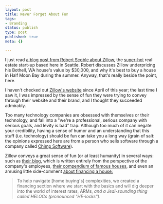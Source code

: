 ```yaml
--- 
layout: post
title: Never Forget About Fun
tags: 
- Branding
status: publish
type: post
published: true
meta: {}

---
```

I just read <a href="http://scobleizer.wordpress.com/2006/07/24/zillow-and-housing-prices/">a blog post from Robert Scoble about Zillow</a>, the <a href="http://seattlepi.nwsource.com/business/245815_zillow25.html">super-hot</a> real estate start-up based here in Seattle. Robert discusses Zillow underpricing his Bothell, WA house's value by $30,000, and why it's best to buy a house in Half Moon Bay during the summer. Anyway, that's really beside the point, here.

  I haven't checked out <a href="http://www.zillow.com/">Zillow's website</a> since April of this year; the last time I saw it, I was impressed by the sense of fun they were trying to convey through their website and their brand, and I thought they succeeded admirably.

  Too many technology companies are obsessed with themselves or their technology, and fall into a "we're a professional, serious company with serious goals, and levity is bad" trap. Although too much of it can negate your credibility, having a sense of humor and an understanding that this stuff (i.e. technology) should be fun can take you a long way (grain of salt: the opinions expressed here are from a person who sells software through a company called <a href="http://www.chimpsoftware.com">Chimp Software</a>).

  Zillow conveys a great sense of fun (or at least humanity) in several ways: such as <a href="http://www.zillowblog.com/zillow_blog/2006/02/were_live_wwwzi.html">their blog</a>, which is written entirely from the perspective of the company's employees, <a href="http://www.zillow.com/howto/FamousBirdsEye.htm">their compendium of famous houses</a>, and even an amusing little side-comment <a href="http://www.zillow.com/learn/buyer/start/FinancingOverview.htm">about financing a house:</a>

  <blockquote>To help navigate [home buying's] complexities, we created a financing section where we start with the basics and will dig deeper into the world of interest rates, ARMs, <em>and a Jedi-sounding thing called HELOCs (pronounced "HE-locks")</em>.</blockquote>
